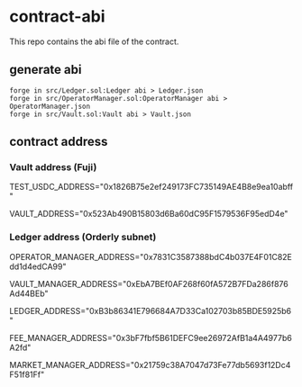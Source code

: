 # contract-abi
This repo contains the abi file of the contract.

## generate abi
```
forge in src/Ledger.sol:Ledger abi > Ledger.json
forge in src/OperatorManager.sol:OperatorManager abi > OperatorManager.json
forge in src/Vault.sol:Vault abi > Vault.json
```

## contract address

### Vault address (Fuji)

TEST_USDC_ADDRESS="0x1826B75e2ef249173FC735149AE4B8e9ea10abff"

VAULT_ADDRESS="0x523Ab490B15803d6Ba60dC95F1579536F95edD4e"

### Ledger address (Orderly subnet)

OPERATOR_MANAGER_ADDRESS="0x7831C3587388bdC4b037E4F01C82Edd1d4edCA99"

VAULT_MANAGER_ADDRESS="0xEbA7BEf0AF268f60fA572B7FDa286f876Ad44BEb"

LEDGER_ADDRESS="0xB3b86341E796684A7D33Ca102703b85BDE5925b6"

FEE_MANAGER_ADDRESS="0x3bF7fbf5B61DEFC9ee26972AfB1a4A4977b6A2fd"

MARKET_MANAGER_ADDRESS="0x21759c38A7047d73Fe77db5693f12Dc4F51f81Ff"